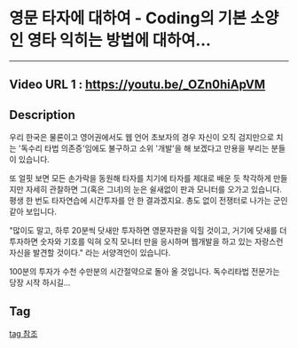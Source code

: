 # 영문 타자에 대하여 - Coding의 기본 소양인 영타 익히는 방법에 대하여...
---
## Video URL 1 : https://youtu.be/_OZn0hiApVM

## Description
우리 한국은 물론이고 영어권에서도 웹 언어 초보자의 경우 자신이 오직 검지만으로 치는 '독수리 타법 의존증'임에도 불구하고 소위 '개발'을 해 보겠다고 만용을 부리는 분들이 있습니다.

또 얼핏 보면 모든 손가락을 동원해 타자를 치기에 타자를 제대로 배운 듯 착각하게 만들지만 자세히 관찰하면 그(혹은 그녀)의 눈은 쉴새없이 판과 모니터를 오가고 있습니다.  평생 한 번도 타자연습에 시간투자를 안 한 결과겠지요. 총도 없이 전쟁터로 나가는 군인 같아 보입니다.

"많이도 말고, 하루 20분씩 닷새만 투자하면 영문자판을 익힐 것이고, 거기에 닷새를 더 투자하면 숫자와 기호를 익혀 오직 모니터 만을 응시하며 웹개발을 하고 있는 자랑스런 자신을 발견할 것이다." 라는 서양격언이 있습니다.

100분의 투자가 수천 수만분의 시간절약으로 돌아 올 것입니다. 
독수리타법 전문가는 당장 시작 하시길...


## Tag
[tag 참조](../../Youtube-tag.md)